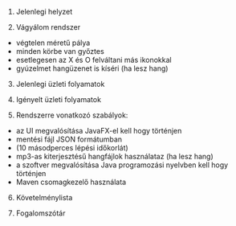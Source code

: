 1. Jelenlegi helyzet

2. Vágyálom rendszer
 - végtelen méretű pálya
  - minden körbe van győztes
  - esetlegesen az X és O felváltani más ikonokkal
  - gyúzelmet hangüzenet is kíséri (ha lesz hang)

3. Jelenlegi üzleti folyamatok

4. Igényelt üzleti folyamatok

5. Rendszerre vonatkozó szabályok:
  - az UI megvalósítása JavaFX-el kell hogy történjen
  - mentési fájl JSON formátumban
  - (10 másodperces lépési időkorlát)
  - mp3-as kiterjesztésű hangfájlok használataz (ha lesz hang)
  - a szoftver megvalósítása Java programozási nyelvben kell hogy történjen
  - Maven csomagkezelő használata

6. Követelménylista

7. Fogalomszótár
